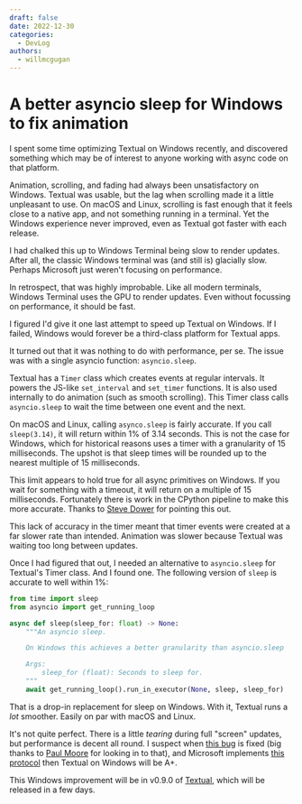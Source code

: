 ```yaml
---
draft: false
date: 2022-12-30
categories:
  - DevLog
authors:
  - willmcgugan
---
```

# A better asyncio sleep for Windows to fix animation

I spent some time optimizing Textual on Windows recently, and discovered something which may be of interest to anyone working with async code on that platform.

<!-- more -->

Animation, scrolling, and fading had always been unsatisfactory on Windows. Textual was usable, but the lag when scrolling made it a little unpleasant to use. On macOS and Linux, scrolling is fast enough that it feels close to a native app, and not something running in a terminal. Yet the Windows experience never improved, even as Textual got faster with each release.

I had chalked this up to Windows Terminal being slow to render updates. After all, the classic Windows terminal was (and still is) glacially slow. Perhaps Microsoft just weren't focusing on performance.

In retrospect, that was highly improbable. Like all modern terminals, Windows Terminal uses the GPU to render updates. Even without focussing on performance, it should be fast.

I figured I'd give it one last attempt to speed up Textual on Windows. If I failed, Windows would forever be a third-class platform for Textual apps.

It turned out that it was nothing to do with performance, per se. The issue was with a single asyncio function: `asyncio.sleep`.

Textual has a `Timer` class which creates events at regular intervals. It powers the JS-like `set_interval` and `set_timer` functions. It is also used internally to do animation (such as smooth scrolling). This Timer class calls `asyncio.sleep` to wait the time between one event and the next.

On macOS and Linux, calling `asynco.sleep` is fairly accurate. If you call `sleep(3.14)`, it will return within 1% of 3.14 seconds. This is not the case for Windows, which for historical reasons uses a timer with a granularity of 15 milliseconds. The upshot is that sleep times will be rounded up to the nearest multiple of 15 milliseconds.

This limit appears to hold true for all async primitives on Windows. If you wait for something with a timeout, it will return on a multiple of 15 milliseconds. Fortunately there is work in the CPython pipeline to make this more accurate. Thanks to [Steve Dower](https://twitter.com/zooba) for pointing this out.

This lack of accuracy in the timer meant that timer events were created at a far slower rate than intended. Animation was slower because Textual was waiting too long between updates.

Once I had figured that out, I needed an alternative to `asyncio.sleep` for Textual's Timer class. And I found one. The following version of `sleep` is accurate to well within 1%:

```python
from time import sleep
from asyncio import get_running_loop

async def sleep(sleep_for: float) -> None:
    """An asyncio sleep.

    On Windows this achieves a better granularity than asyncio.sleep

    Args:
        sleep_for (float): Seconds to sleep for.
    """
    await get_running_loop().run_in_executor(None, sleep, sleep_for)
```

That is a drop-in replacement for sleep on Windows. With it, Textual runs a *lot* smoother. Easily on par with macOS and Linux.

It's not quite perfect. There is a little *tearing* during full "screen" updates, but performance is decent all round. I suspect when [this bug]( https://bugs.python.org/issue37871) is fixed (big thanks to [Paul Moore](https://twitter.com/pf_moore) for looking in to that), and Microsoft implements [this protocol](https://gist.github.com/christianparpart/d8a62cc1ab659194337d73e399004036) then Textual on Windows will be A+.

This Windows improvement will be in v0.9.0 of [Textual](https://github.com/Textualize/textual), which will be released in a few days.

